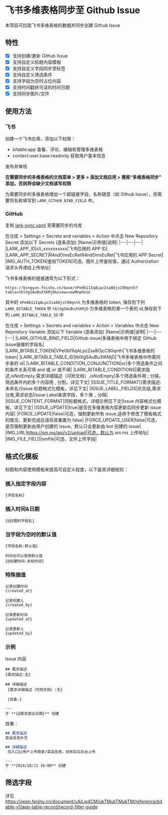 # 飞书多维表格同步至 Github Issue
本项目可拉取飞书多维表格的数据并同步创建 Github Issue

## 特性
- [x] 支持创建/更新 Github Issue
- [x] 支持自定义标题内容模板
- [x] 支持自定义字段同步至标签
- [x] 支持自定义筛选条件
- [x] 支持字段为空时占位内容
- [x] 支持时间戳转可读的时间日期
- [x] 支持同步图片/文件

## 使用方法

### 飞书
创建一个飞书应用，添加以下权限：
- bitable:app 查看、评论、编辑和管理多维表格
- contact:user.base:readonly 获取用户基本信息

发布并审核

**在需要同步的多维表格的文档菜单 > 更多 > 添加文档应用 > 搜索“多维表格同步” 添加，否则将会缺少文档读写权限**

为需要同步的多维表格增加一个超链接字段，名称随意（如 Github Issue），但需要将名称填写到 `LARK_GITHUB_BIND_FIELD` 中。

### GitHub

复制 [lark-sync.yaml](./.github/workflows/lark-sync.yaml) 至需要同步的仓库

在仓库 > Settings > Secrets and variables > Action 中点击 New Repository Secret 添加以下 Secrets (逐条添加)
|Name|示例值|说明|
|---|---|---|
|LARK_APP_ID|cli_xxxxxxxxxx|飞书应用的 APP ID|
|LARK_APP_SECRET|R4ndOmsEcRetR4ndOmsEcRet|飞书应用的 APP Secret|
|IMG_AUTH_TOKEN|鉴权TOKEN|可选，图片上传鉴权值，通过 Authorization 请求头传递给上传地址|

飞书多维表格的链接通常为以下形式：
```
https://bingyan.feishu.cn/base/VPe0b11IqALpzZsa8OjcC90qnth?table=tblXgSAuBu3tKMjD&view=vewMnpHsUz
```
其中的 `VPe0b11IqALpzZsa8OjcC90qnth` 为多维表格的 token, 保存到下列 `LARK_BITABLE_TOKEN` 中
`tblXgSAuBu3tKMjD` 为多维表格的某一个表的 id,保存到下列 `LARK_BITABLE_TABLE_ID` 中


在仓库 > Settings > Secrets and variables > Action > Variables 中点击 New Repository Variable 添加以下 Variable (逐条添加)
|Name|示例值|说明|
|---|---|---|
|LARK_GITHUB_BIND_FIELD|Github issue|多维表格中用于绑定 Github Issue链接的字段名|
|LARK_BITABLE_TOKEN|VPe0b11IqALpzZsa8OjcC90qnth|飞书多维表格的 token|
|LARK_BITABLE_TABLE_ID|tblXgSAuBu3tKMjD|飞书多维表格中所需同步表的 id|
|LARK_BITABLE_CONDITION_CONJUNCTION|or|多个筛选条件之间的条件关系可填 and 或 or 或不填|
|LARK_BITABLE_CONDITIONS|需求描述,isNotEmpty;需求详细描述（可附文档）,isNotEmpty|多个筛选条件用 ; 分隔，筛选条件内的多个内容用 , 分割，详见下文|
|ISSUE_TITLE_FORMAT|{需求描述:未命名}|Issue 标题格式化模板，详见下文|
|ISSUE_LABEL_FIELDS|优先级,需求分类,需求状态|Issue Label来源字段，多个用 `,` 分隔|
|ISSUE_CONTENT_FORMAT|同标题格式，详细示例见下文|Issue 内容格式化模板，详见下文|
|ISSUE_UPDATE|true|是否在多维表格内容更新后同步更新 issue 内容|
|FORCE_UPDATE|false|可选，强制更新所有 issue,适用于修改了模板格式的情况，更新完成后请将其重置为 false|
|FORCE_UPDATE_USER|false|可选，是否强制更新由用户创建的 issue。默认只会更新由 bot 创建的 issue|
|IMG_URL|https://sm.ms/api/v2/upload|可选，默认为 sm.ms 上传地址|
|IMG_FILE_FIELD|smfile|可选，文件上传字段|

## 格式化模板
标题和内容使用模板来提高可自定义程度，以下是其详细规则：

### 插入指定字段内容
```
{字段名称}
```

### 插入时间&日期
```
{@日期的字段名}
```

### 当字段为空时的默认值
```
{字段名称:默认值}

时间也可以使用默认值
{@创建时间:未知时间}
```

### 特殊插值
```
记录创建时间
{created_at}

记录创建人
{created_by}

记录更新时间
{updated_at}

记录更新人
{updated_by}
```

### 示例
Issue 内容
```
## 需求描述
{需求描述:无}

## 详细描述
 {需求详细描述（可附文档）:无}

 {现象:}

--- 
于 **{@需求提出日期}** 创建
```
效果：

```markdown
## 需求描述
菜品信息补充

## 详细描述
 加入口让用户上传商家/菜品信息，经核实后后台上传

--- 
于 **2024/10/11 16:00** 创建
```
## 筛选字段
详见 https://open.feishu.cn/document/uAjLw4CM/ukTMukTMukTM/reference/bitable-v1/app-table-record/record-filter-guide
